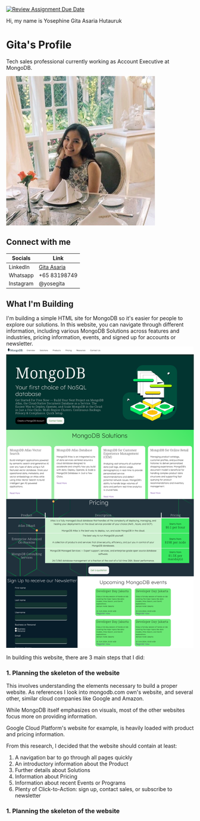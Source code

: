 [![Review Assignment Due Date](https://classroom.github.com/assets/deadline-readme-button-22041afd0340ce965d47ae6ef1cefeee28c7c493a6346c4f15d667ab976d596c.svg)](https://classroom.github.com/a/cvSOEAVD)

Hi, my name is Yosephine Gita Asaria Hutauruk

# Gita's Profile
Tech sales professional currently working as Account Executive at MongoDB.

![gambar](./assets/gita.webp)

## Connect with me
|Socials   |Link   |
|-------|------------|
|LinkedIn   |[Gita Asaria](https://sg.linkedin.com/in/gita-asaria)     | 
|Whatsapp  |+65 83198749     | 
|Instagram   |@yosegita     | 

## What I'm Building
I'm building a simple HTML site for MongoDB so it's easier for people to explore our solutions. In this website, you can navigate through different information, including various MongoDB Solutions across features and industries, pricing information, events, and signed up for accounts or newsletter. 
![websiteview](./assets/screenshots.png)

In building this website, there are 3 main steps that I did:

### 1. Planning the skeleton of the website
This involves understanding the elements necessary to build a proper website. As references I look into mongodb.com own's website, and several other, similar cloud companies like Google and Amazon. 

While MongoDB itself emphasizes on visuals, most of the other websites focus more on providing information. 

Google Cloud Platform's website for example, is heavily loaded with product and pricing information.

From this research, I decided that the website should contain at least:
1. A navigation bar to go through all pages quickly
2. An introductory information about the Product
3. Further details about Solutions
4. Information about Pricing
5. Information about recent Events or Programs
6. Plenty of Click-to-Action: sign up, contact sales, or subscribe to newsletter




### 1. Planning the skeleton of the website


